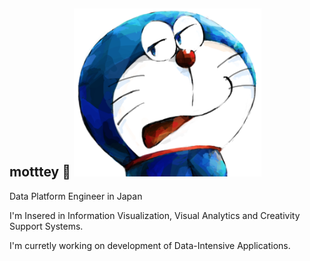 

## motttey 👋 <img src="profile.png" width="300px" alt="I love Doraemon.">

Data Platform Engineer in Japan

I'm Insered in Information Visualization, Visual Analytics and Creativity Support Systems.

I'm curretly working on development of Data-Intensive Applications.

<!--
**motttey/motttey** is a ✨ _special_ ✨ repository because its `README.md` (this file) appears on your GitHub profile.

Here are some ideas to get you started:

- 🔭 I’m currently working on ...
- 🌱 I’m currently learning ...
- 👯 I’m looking to collaborate on ...
- 🤔 I’m looking for help with ...
- 💬 Ask me about ...
- 📫 How to reach me: ...
- 😄 Pronouns: ...
- ⚡ Fun fact: ...
-->
